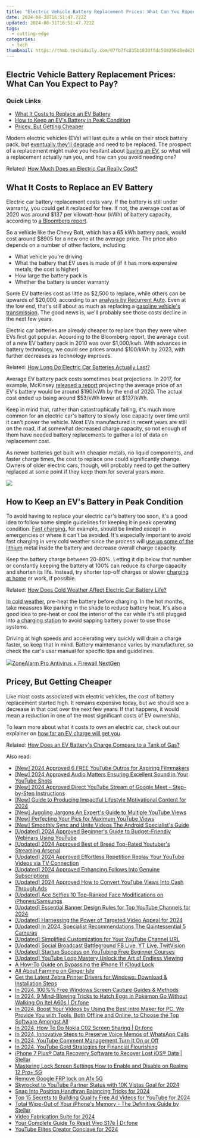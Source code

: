 ```yaml
---
title: "Electric Vehicle Battery Replacement Prices: What Can You Expect to Pay?"
date: 2024-08-30T16:51:47.722Z
updated: 2024-08-31T16:51:47.722Z
tags:
  - cutting-edge
categories:
  - tech
thumbnail: https://thmb.techidaily.com/07fb7fcd35b1838ffdc588256d8ede2b1811ae53f4a1f3aaa3fc523cba06c6cc.jpg
---
```


## Electric Vehicle Battery Replacement Prices: What Can You Expect to Pay?

### Quick Links

* [What It Costs to Replace an EV Battery](https://ai-vdieo-software.techidaily.com/fcpx-essentials-mastering-time-manipulation/)
* [How to Keep an EV's Battery in Peak Condition](https://fake-location.techidaily.com/a-detailed-vpna-fake-gps-location-free-review-on-vivo-s18-drfone-by-drfone-virtual-android/)
* [Pricey, But Getting Cheaper](https://meme-emoji.techidaily.com/raid-rebound-hardware-haven/)

 Modern electric vehicles (EVs) will last quite a while on their stock battery pack, but [eventually they'll degrade](https://win-howtos.techidaily.com/bluetooth-connection-issues-how-to-restore-your-mouses-functionality-on-windows-pcs/) and need to be replaced. The prospect of a replacement might make you hesitant about [buying an EV](https://activate-lock.techidaily.com/a-comprehensive-guide-to-icloud-unlock-from-apple-iphone-11-pro-online-by-drfone-ios/), so what will a replacement actually run you, and how can you avoid needing one?

Related: [How Much Does an Electric Car Really Cost?](https://activate-lock.techidaily.com/a-comprehensive-guide-to-icloud-unlock-from-apple-iphone-11-pro-online-by-drfone-ios/) 

##  What It Costs to Replace an EV Battery

 Electric car battery replacement costs vary. If the battery is still under warranty, you could get it replaced for free. If not, the average cost as of 2020 was around $137 per kilowatt-hour (kWh) of battery capacity, according to [a Bloomberg report](https://about.bnef.com/blog/battery-pack-prices-cited-below-100-kwh-for-the-first-time-in-2020-while-market-average-sits-at-137-kwh/).

 So a vehicle like the Chevy Bolt, which has a 65 kWh battery pack, would cost around $8905 for a new one at the average price. The price also depends on a number of other factors, including:

* What vehicle you're driving
* What the battery that EV uses is made of (if it has more expensive metals, the cost is higher)
* How large the battery pack is
* Whether the battery is under warranty

 Some EV batteries cost as little as $2,500 to replace, while others can be upwards of $20,000, according to an [analysis by Recurrent Auto](https://www.recurrentauto.com/research/costs-ev-battery-replacement). Even at the low end, that's still about as much as replacing a [gasoline vehicle's transmission](https://www.transmissionrepaircostguide.com/#cost). The good news is, we'll probably see those costs decline in the next few years.

 Electric car batteries are already cheaper to replace than they were when EVs first got popular. According to the Bloomberg report, the average cost of a new EV battery pack in 2010 was over $1,000/kwh. With advances in battery technology, we could see prices around $100/kWh by 2023, with further decreases as technology improves.

Related: [How Long Do Electric Car Batteries Actually Last?](https://win-howtos.techidaily.com/bluetooth-connection-issues-how-to-restore-your-mouses-functionality-on-windows-pcs/) 

 Average EV battery pack costs sometimes beat projections. In 2017, for example, McKinsey [released a report](https://www.mckinsey.com/~/media/McKinsey/Industries/Automotive%20and%20Assembly/Our%20Insights/Electrifying%20insights%20How%20automakers%20can%20drive%20electrified%20vehicle%20sales%20and%20profitability/Electrifying%20insights%20-%20How%20automakers%20can%20drive%20electrified%20vehicle%20sales%20and%20profitability%5FvF.ashx) projecting the average price of an EV's battery would be around $190/kWh by the end of 2020\. The actual cost ended up being around $53/kWh lower at $137/kWh.

 Keep in mind that, rather than catastrophically failing, it's much more common for an electric car's battery to slowly lose capacity over time until it can't power the vehicle. Most EVs manufactured in recent years are still on the road, if at somewhat decreased charge capacity, so not enough of them have needed battery replacements to gather a lot of data on replacement cost.

 As newer batteries get built with cheaper metals, no liquid components, and faster charge times, the cost to replace one could significantly change. Owners of older electric cars, though, will probably need to get the battery replaced at some point if they keep them for several years more.

<!-- affiliate ads begin -->
<a href="https://store.massmailsoftware.com/order/checkout.php?PRODS=1300375&QTY=1&AFFILIATE=108875&CART=1"><img src="https://secure.avangate.com/images/merchant/dc87c13749315c7217cdc4ac692e704c/banera_for_partners-15_%281%29.jpg" border="0"></a>
<!-- affiliate ads end -->
##  How to Keep an EV's Battery in Peak Condition

 To avoid having to replace your electric car's battery too soon, it's a good idea to follow some simple guidelines for keeping it in peak operating condition. [Fast charging](https://visual-screen-recording.techidaily.com/unveiling-wintv-magic-compre-written-guide-to-capturing-live-on-windows-pc-for-2024/), for example, should be limited except in emergencies or where it can't be avoided. It's especially important to avoid fast charging in very cold weather since the process will [use up some of the lithium](https://www.recurrentauto.com/research/how-batteries-degrade) metal inside the battery and decrease overall charge capacity.

 Keep the battery charge between 20-80%. Letting it dip below that number or constantly keeping the battery at 100% can reduce its charge capacity and shorten its life. Instead, try shorter top-off charges or slower [charging at home](https://tech-recovery.techidaily.com/most-enjoyable-kid-approved-movies-available-on-netflix/) or work, if possible.

Related: [How Does Cold Weather Affect Electric Car Battery Life?](https://pokemon-go-android.techidaily.com/in-2024-9-mind-blowing-tricks-to-hatch-eggs-in-pokemon-go-without-walking-on-poco-x5-pro-drfone-by-drfone-virtual-android/) 

[In cold weather](https://pokemon-go-android.techidaily.com/in-2024-9-mind-blowing-tricks-to-hatch-eggs-in-pokemon-go-without-walking-on-poco-x5-pro-drfone-by-drfone-virtual-android/), pre-heat the battery before charging. In the hot months, take measures like parking in the shade to reduce battery heat. It's also a good idea to pre-heat or cool the interior of the car while it's still plugged into [a charging station](https://techidaily.com/how-to-transfer-whatsapp-from-apple-iphone-13-to-other-iphone-15-pro-max-devices-drfone-by-drfone-transfer-whatsapp-from-ios-transfer-whatsapp-from-ios/) to avoid sapping battery power to use those systems.

 Driving at high speeds and accelerating very quickly will drain a charge faster, so keep that in mind. Battery maintenance varies by manufacturer, so check the car's user manual for specific tips and guidelines.

<!-- affiliate ads begin -->
<a href="https://estore.zonealarm.com/order/checkout.php?PRODS=38658749&QTY=1&AFFILIATE=108875&CART=1"><img src="https://sc1.checkpoint.com/sc1/za/images/boxes/pa_500.png" border="0">ZoneAlarm Pro Antivirus + Firewall NextGen</a>
<!-- affiliate ads end -->
##  Pricey, But Getting Cheaper

 Like most costs associated with electric vehicles, the cost of battery replacement started high. It remains expensive today, but we should see a decrease in that cost over the next few years. If that happens, it would mean a reduction in one of the most significant costs of EV ownership.

 To learn more about what it costs to own an electric car, check out our explainer on [how far an EV charge will get you](https://activate-lock.techidaily.com/in-2024-bypass-activation-lock-on-iphone-11-pro-max-4-easy-ways-by-drfone-ios/).

Related: [How Does an EV Battery's Charge Compare to a Tank of Gas?](https://activate-lock.techidaily.com/in-2024-bypass-activation-lock-on-iphone-11-pro-max-4-easy-ways-by-drfone-ios/)

<ins class="adsbygoogle"
     style="display:block"
     data-ad-format="autorelaxed"
     data-ad-client="ca-pub-7571918770474297"
     data-ad-slot="1223367746"></ins>



<ins class="adsbygoogle"
     style="display:block"
     data-ad-client="ca-pub-7571918770474297"
     data-ad-slot="8358498916"
     data-ad-format="auto"
     data-full-width-responsive="true"></ins>

<span class="atpl-alsoreadstyle">Also read:</span>
<div><ul>
<li><a href="https://eaxpv-info.techidaily.com/new-2024-approved-6-free-youtube-outros-for-aspiring-filmmakers/"><u>[New] 2024 Approved  6 FREE YouTube Outros for Aspiring Filmmakers</u></a></li>
<li><a href="https://eaxpv-info.techidaily.com/new-2024-approved-audio-matters-ensuring-excellent-sound-in-your-youtube-shots/"><u>[New] 2024 Approved  Audio Matters  Ensuring Excellent Sound in Your YouTube Shots</u></a></li>
<li><a href="https://eaxpv-info.techidaily.com/new-2024-approved-direct-youtube-stream-of-google-meet-step-by-step-instructions/"><u>[New] 2024 Approved  Direct YouTube Stream of Google Meet - Step-by-Step Instructions</u></a></li>
<li><a href="https://eaxpv-info.techidaily.com/new-guide-to-producing-impactful-lifestyle-motivational-content-for-2024/"><u>[New] Guide to Producing Impactful Lifestyle Motivational Content for 2024</u></a></li>
<li><a href="https://eaxpv-info.techidaily.com/new-juggling-jargons-an-experts-guide-to-multiple-youtube-views/"><u>[New] Juggling Jargons  An Expert's Guide to Multiple YouTube Views</u></a></li>
<li><a href="https://eaxpv-info.techidaily.com/new-perfecting-your-pics-for-maximum-youtube-views/"><u>[New] Perfecting Your Pics for Maximum YouTube Views</u></a></li>
<li><a href="https://extra-guidance.techidaily.com/new-smoothly-sync-and-unite-videos-the-android-specialists-guide/"><u>[New] Smoothly Sync and Unite Videos  The Android Specialist's Guide</u></a></li>
<li><a href="https://eaxpv-info.techidaily.com/updated-2024-approved-beginners-guide-to-budget-friendly-webinars-using-youtube/"><u>[Updated] 2024 Approved  Beginner's Guide to Budget-Friendly Webinars  Using YouTube</u></a></li>
<li><a href="https://eaxpv-info.techidaily.com/updated-2024-approved-best-of-breed-top-rated-youtubers-streaming-arsenal/"><u>[Updated] 2024 Approved  Best of Breed  Top-Rated Youtuber's Streaming Arsenal</u></a></li>
<li><a href="https://eaxpv-info.techidaily.com/updated-2024-approved-effortless-repetition-replay-your-youtube-videos-via-tv-connection/"><u>[Updated] 2024 Approved  Effortless Repetition  Replay Your YouTube Videos via TV Connection</u></a></li>
<li><a href="https://eaxpv-info.techidaily.com/updated-2024-approved-enhancing-follows-into-genuine-subscriptions/"><u>[Updated] 2024 Approved  Enhancing Follows Into Genuine Subscriptions</u></a></li>
<li><a href="https://eaxpv-info.techidaily.com/updated-2024-approved-how-to-convert-youtube-views-into-cash-through-ads/"><u>[Updated] 2024 Approved  How to Convert YouTube Views Into Cash Through Ads</u></a></li>
<li><a href="https://extra-tips.techidaily.com/updated-ace-selfies-10-top-ranked-face-modifications-on-iphonessamsungs/"><u>[Updated] Ace Selfies  10 Top-Ranked Face Modifications on iPhones/Samsungs</u></a></li>
<li><a href="https://eaxpv-info.techidaily.com/updated-essential-banner-design-rules-for-top-youtube-channels-for-2024/"><u>[Updated] Essential Banner Design Rules for Top YouTube Channels for 2024</u></a></li>
<li><a href="https://eaxpv-info.techidaily.com/updated-harnessing-the-power-of-targeted-video-appeal-for-2024/"><u>[Updated] Harnessing the Power of Targeted Video Appeal for 2024</u></a></li>
<li><a href="https://vp-tips.techidaily.com/updated-in-2024-specialist-recommendations-the-quintessential-5-cameras/"><u>[Updated] In 2024, Specialist Recommendations  The Quintessential 5 Cameras</u></a></li>
<li><a href="https://eaxpv-info.techidaily.com/updated-simplified-customization-for-your-youtube-channel-url/"><u>[Updated] Simplified Customization for Your YouTube Channel URL</u></a></li>
<li><a href="https://eaxpv-info.techidaily.com/updated-social-broadcast-battleground-fb-live-yt-live-twitvision/"><u>[Updated] Social Broadcast Battleground  FB Live, YT Live, TwitVision</u></a></li>
<li><a href="https://eaxpv-info.techidaily.com/updated-startup-success-on-youtubing-free-beginner-courses/"><u>[Updated] Startup Success on YouTubing  Free Beginner Courses</u></a></li>
<li><a href="https://eaxpv-info.techidaily.com/updated-youtube-loop-mastery-unlock-the-art-of-endless-viewing/"><u>[Updated] YouTube Loop Mastery  Unlock the Art of Endless Viewing</u></a></li>
<li><a href="https://activate-lock.techidaily.com/a-how-to-guide-on-bypassing-the-iphone-11-icloud-lock-by-drfone-ios/"><u>A How-To Guide on Bypassing the iPhone 11 iCloud Lock</u></a></li>
<li><a href="https://on-screen-recording.techidaily.com/all-about-farming-on-ginger-isle/"><u>All About Farming on Ginger Isle</u></a></li>
<li><a href="https://win-dash.techidaily.com/get-the-latest-zebra-printer-drivers-for-windows-download-and-installation-steps/"><u>Get the Latest Zebra Printer Drivers for Windows: Download & Installation Steps</u></a></li>
<li><a href="https://screen-video-capture.techidaily.com/in-2024-100-free-windows-screen-capture-guides-and-methods/"><u>In 2024, 100%% Free Windows Screen Capture Guides & Methods</u></a></li>
<li><a href="https://android-pokemon-go.techidaily.com/in-2024-9-mind-blowing-tricks-to-hatch-eggs-in-pokemon-go-without-walking-on-itel-a60s-drfone-by-drfone-virtual-android/"><u>In 2024, 9 Mind-Blowing Tricks to Hatch Eggs in Pokemon Go Without Walking On Itel A60s | Dr.fone</u></a></li>
<li><a href="https://ai-vdieo-software.techidaily.com/in-2024-boost-your-videos-by-using-the-best-intro-maker-for-pc-we-provide-you-with-tools-both-offline-and-online-to-choose-the-top-software-amongst-all/"><u>In 2024, Boost Your Videos by Using the Best Intro Maker for PC. We Provide You with Tools, Both Offline and Online, to Choose the Top Software Amongst All</u></a></li>
<li><a href="https://screen-mirror.techidaily.com/in-2024-how-to-do-nokia-c02-screen-sharing-drfone-by-drfone-android/"><u>In 2024, How To Do Nokia C02 Screen Sharing | Dr.fone</u></a></li>
<li><a href="https://on-screen-recording.techidaily.com/in-2024-innovative-steps-to-preserve-voice-memos-of-whatsapp-calls/"><u>In 2024, Innovative Steps to Preserve Voice Memos of WhatsApp Calls</u></a></li>
<li><a href="https://eaxpv-info.techidaily.com/in-2024-youtube-comment-management-turn-it-on-or-off/"><u>In 2024, YouTube Comment Management  Turn It On or Off</u></a></li>
<li><a href="https://eaxpv-info.techidaily.com/in-2024-youtube-gold-strategies-for-financial-flourishing/"><u>In 2024, YouTube Gold Strategies for Financial Flourishing</u></a></li>
<li><a href="https://review-topics.techidaily.com/iphone-7-plus-data-recovery-software-to-recover-lost-ios-data-stellar-by-stellar-data-recovery-ios-iphone-data-recovery/"><u>iPhone 7 Plus® Data Recovery Software to Recover Lost iOS® Data | Stellar</u></a></li>
<li><a href="https://easy-unlock-android.techidaily.com/mastering-lock-screen-settings-how-to-enable-and-disable-on-realme-12-proplus-5g-by-drfone-android/"><u>Mastering Lock Screen Settings How to Enable and Disable on Realme 12 Pro+ 5G</u></a></li>
<li><a href="https://review-topics.techidaily.com/remove-google-frp-lock-on-a1x-5g-by-drfone-android-unlock-remove-google-frp/"><u>Remove Google FRP lock on A1x 5G</u></a></li>
<li><a href="https://eaxpv-info.techidaily.com/skyrocket-to-youtube-partner-status-with-10k-vistas-goal-for-2024/"><u>Skyrocket to YouTube Partner Status with 10K Vistas Goal for 2024</u></a></li>
<li><a href="https://eaxpv-info.techidaily.com/snap-into-position-handhran-balancing-tricks-for-2024/"><u>Snap Into Position  Handhran Balancing Tricks for 2024</u></a></li>
<li><a href="https://eaxpv-info.techidaily.com/top-15-secrets-to-building-quality-free-ad-videos-for-youtube-for-2024/"><u>Top 15 Secrets to Building Quality Free Ad Videos for YouTube for 2024</u></a></li>
<li><a href="https://data-safeguard.techidaily.com/total-wipe-out-of-your-iphones-memory-the-definitive-guide-by-stellar/"><u>Total Wipe-Out of Your iPhone's Memory - The Definitive Guide by Stellar</u></a></li>
<li><a href="https://eaxpv-info.techidaily.com/video-fabrication-suite-for-2024/"><u>Video Fabrication Suite for 2024</u></a></li>
<li><a href="https://techidaily.com/your-complete-guide-to-reset-vivo-s17e-drfone-by-drfone-reset-android-reset-android/"><u>Your Complete Guide To Reset Vivo S17e | Dr.fone</u></a></li>
<li><a href="https://eaxpv-info.techidaily.com/youtube-elites-creator-conclave-for-2024/"><u>YouTube Elites  Creator Conclave for 2024</u></a></li>
</ul></div>
